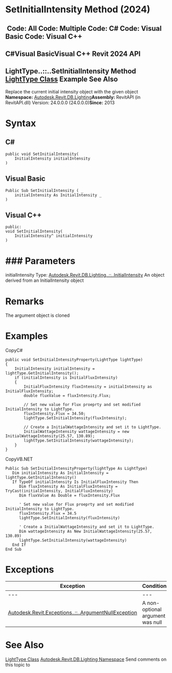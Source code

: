 # SetInitialIntensity Method (2024)

﻿
 Code: All Code: Multiple Code: C# Code: Visual Basic Code: Visual C++   
---  
C#Visual BasicVisual C++
Revit 2024 API  
---  
LightType..::..SetInitialIntensity Method   
[LightType Class](42c83d85-60cd-52c3-7b97-b89e81d7d9fe.md "LightType Class") Example See Also  
---  
Replace the current initial intensity object with the given object 
**Namespace:** [Autodesk.Revit.DB.Lighting](a6a04f07-7fd2-0a4e-12e7-01842ee6daaf.md "Autodesk.Revit.DB.Lighting Namespace")**Assembly:** RevitAPI (in RevitAPI.dll) Version: 24.0.0.0 (24.0.0.0)**Since:** 2013 
# Syntax
C#  
---  
```text
public void SetInitialIntensity(
	InitialIntensity initialIntensity
)
```
  
Visual Basic  
---  
```text
Public Sub SetInitialIntensity ( _
	initialIntensity As InitialIntensity _
)
```
  
Visual C++  
---  
```text
public:
void SetInitialIntensity(
	InitialIntensity^ initialIntensity
)
```
  
# ### Parameters
initialIntensity
    Type: [Autodesk.Revit.DB.Lighting..::..InitialIntensity](557d9e25-430a-2f92-3dbc-c9ec84e07900.md "InitialIntensity Class") An object derived from an InitialIntensity object 
# Remarks
The argument object is cloned 
# Examples
CopyC#
```text
public void SetInitialIntensityProperty(LightType lightType)
{
    InitialIntensity initialIntensity = lightType.GetInitialIntensity();
    if (initialIntensity is InitialFluxIntensity)
    {
        InitialFluxIntensity fluxIntensity = initialIntensity as InitialFluxIntensity;
        double fluxValue = fluxIntensity.Flux;

        // Set new value for Flux proeprty and set modified InitialIntensity to LightType.
        fluxIntensity.Flux = 34.50;
        lightType.SetInitialIntensity(fluxIntensity);

        // Create a InitialWattageIntensity and set it to LightType.
        InitialWattageIntensity wattageIntensity = new InitialWattageIntensity(25.57, 130.89);
        lightType.SetInitialIntensity(wattageIntensity);
    }
}
```

CopyVB.NET
```text
Public Sub SetInitialIntensityProperty(lightType As LightType)
   Dim initialIntensity As InitialIntensity = lightType.GetInitialIntensity()
   If TypeOf initialIntensity Is InitialFluxIntensity Then
      Dim fluxIntensity As InitialFluxIntensity = TryCast(initialIntensity, InitialFluxIntensity)
      Dim fluxValue As Double = fluxIntensity.Flux

      ' Set new value for Flux proeprty and set modified InitialIntensity to LightType.
      fluxIntensity.Flux = 34.5
      lightType.SetInitialIntensity(fluxIntensity)

      ' Create a InitialWattageIntensity and set it to LightType.
      Dim wattageIntensity As New InitialWattageIntensity(25.57, 130.89)
      lightType.SetInitialIntensity(wattageIntensity)
   End If
End Sub
```

# Exceptions
| Exception | Condition |
| --- | --- |
| --- | --- |
| [Autodesk.Revit.Exceptions..::..ArgumentNullException](631e1424-60f4-929b-4e52-dda9dcd26316.md "ArgumentNullException Class") | A non-optional argument was null |

# See Also
[LightType Class](42c83d85-60cd-52c3-7b97-b89e81d7d9fe.md "LightType Class")
[Autodesk.Revit.DB.Lighting Namespace](a6a04f07-7fd2-0a4e-12e7-01842ee6daaf.md "Autodesk.Revit.DB.Lighting Namespace")
Send comments on this topic to 